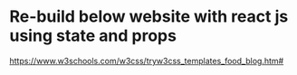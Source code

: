 # Re-build below website with react js using state and props

https://www.w3schools.com/w3css/tryw3css_templates_food_blog.htm#
